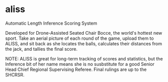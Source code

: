 # aliss
Automatic Length Inference Scoring System

Developed for Drone-Assisted Seated Chair Bocce, the world's hottest new sport.
Take an aerial picture of each round of the game, upload them to ALISS, and sit
back as she locates the balls, calculates their distances from the jack, and
tallies the final score.

NOTE: ALISS is great for long-term tracking of scores and statistics, but the
Inference bit of her name means she is no susbstitute for a good Senior Head
Chief Regional Supervising Referee. Final rulings are up to the SHCRSR.
